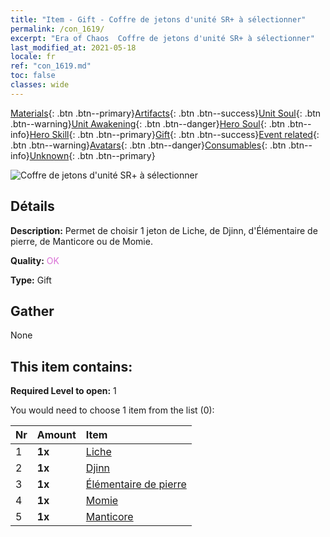```yaml
---
title: "Item - Gift - Coffre de jetons d'unité SR+ à sélectionner"
permalink: /con_1619/
excerpt: "Era of Chaos  Coffre de jetons d'unité SR+ à sélectionner"
last_modified_at: 2021-05-18
locale: fr
ref: "con_1619.md"
toc: false
classes: wide
---
```

 [Materials](/ItemsFR/){: .btn .btn--primary}[Artifacts](/ItemsFR/Artifacts/){: .btn .btn--success}[Unit Soul](/ItemsFR/UnitSoul/){: .btn .btn--warning}[Unit Awakening](/ItemsFR/UnitAwakening/){: .btn .btn--danger}[Hero Soul](/ItemsFR/HeroSoul/){: .btn .btn--info}[Hero Skill](/ItemsFR/HeroSkill/){: .btn .btn--primary}[Gift](/ItemsFR/Gift/){: .btn .btn--success}[Event related](/ItemsFR/Events/){: .btn .btn--warning}[Avatars](/ItemsFR/Avatars/){: .btn .btn--danger}[Consumables](/ItemsFR/Consumables/){: .btn .btn--info}[Unknown](/ItemsFR/Unknown/){: .btn .btn--primary}

 ![Coffre de jetons d'unité SR+ à sélectionner](/images/t/i_907235.png)

## Détails
 **Description:** Permet de choisir 1 jeton de Liche, de Djinn, d'Élémentaire de pierre, de Manticore ou de Momie.

 **Quality:** <span style="color: #DA70D6">OK</span>

 **Type:** Gift

## Gather

  None

## This item contains:

 **Required Level to open:** 1

 You would need to choose 1 item from the list (0):

  | Nr | Amount |     Item    |
  |:---|:-------|:------------|
  | 1 |  **1x** | [Liche](/ItemsFR/unt_212/) |  | 
  | 2 |  **1x** | [Djinn](/ItemsFR/unt_239/) |  | 
  | 3 |  **1x** | [Élémentaire de pierre](/ItemsFR/unt_266/) |  | 
  | 4 |  **1x** | [Momie](/ItemsFR/unt_215/) |  | 
  | 5 |  **1x** | [Manticore](/ItemsFR/unt_249/) |  | 
